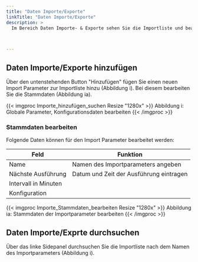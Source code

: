 ```yaml
---
title: "Daten Importe/Exporte"
linkTitle: "Daten Importe/Exporte"
description: >
  Im Bereich Daten Importe- & Exporte sehen Sie die Importliste und bearbeiten diese.  
 


---
```

## Daten Importe/Exporte hinzufügen
Über den untenstehenden Button "Hinzufügen" fügen Sie einen neuen Import Parameter zur Importliste hinzu (Abbildung i). Bei diesem bearbeiten Sie die Stammdaten (Abbildung ia).

{{< imgproc Importe_hinzufügen_suchen Resize "1280x" >}}
Abbildung i: Globale Parameter, Konfigurationsdaten bearbeiten
{{< /imgproc >}}

### Stammdaten bearbeiten
Folgende Daten können für den Import Parameter bearbeitet werden: 

| Feld         | Funktion         | 
| ------------- |-------------  | 
| Name      | Namen des Importparameters angeben | 
| Nächste Ausführung      | Datum und Zeit der Ausführung eintragen |
| Intervall in Minuten      |   |
| Konfiguration |    |  

{{< imgproc Importe_Stammdaten_bearbeiten Resize "1280x" >}}
Abbildung ia: Stammdaten der Importparameter bearbeiten
{{< /imgproc >}}

## Daten Importe/Exprte durchsuchen 
Über das linke Sidepanel durchsuchen Sie die Importliste nach dem Namen des Importparameters (Abbildung i).


